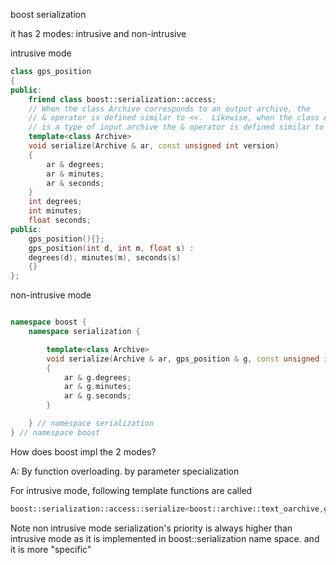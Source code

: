 boost serialization

it has 2 modes: intrusive and non-intrusive



intrusive mode

```cpp
class gps_position
{
public:
	friend class boost::serialization::access;
	// When the class Archive corresponds to an output archive, the
	// & operator is defined similar to <<.  Likewise, when the class Archive
	// is a type of input archive the & operator is defined similar to >>.
	template<class Archive>
	void serialize(Archive & ar, const unsigned int version)
	{
		ar & degrees;
		ar & minutes;
		ar & seconds;
	}
	int degrees;
	int minutes;
	float seconds;
public:
	gps_position(){};
	gps_position(int d, int m, float s) :
	degrees(d), minutes(m), seconds(s)
	{}
};
```



non-intrusive mode

```cpp

namespace boost {
	namespace serialization {

		template<class Archive>
		void serialize(Archive & ar, gps_position & g, const unsigned int version)
		{
			ar & g.degrees;
			ar & g.minutes;
			ar & g.seconds;
		}

	} // namespace serialization
} // namespace boost
```

How does boost impl the 2 modes?

A: By function overloading. by parameter specialization

For intrusive mode, following template functions are called

```cpp
boost::serialization::access::serialize<boost::archive::text_oarchive,gps_position>(boost::archive::text_oarchive & ar, gps_position & t, const unsigned int file_version);
```

Note non intrusive mode serialization's priority is always higher than  intrusive mode as it is implemented in boost::serialization name space. and it is more "specific" 
